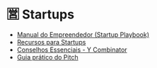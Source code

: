 # 🈺 Startups

- [Manual do Empreendedor (Startup Playbook)](https://playbook.junowoz.com)
- [Recursos para Startups](recursos.md)
- [Conselhos Essenciais - Y Combinator](y-combinator-advice.md)
- [Guia prático do Pitch](guia-pratico-pitch.md)
